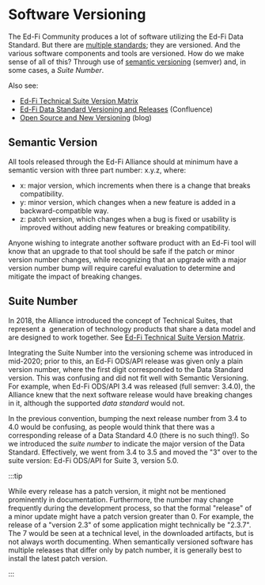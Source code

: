 # Software Versioning

The Ed-Fi Community produces a lot of software utilizing the Ed-Fi Data
Standard. But there are [multiple
standards](/reference/data-exchange);
they are versioned. And the various software components and tools are versioned.
How do we make sense of all of this? Through use of [semantic
versioning](https://www.semver.org) (semver) and, in some cases, a *Suite
Number*.

Also see:

* [Ed-Fi Technical Suite Version
    Matrix](/reference/version-matrix)
* [Ed-Fi Data Standard Versioning and
    Releases](https://edfi.atlassian.net/wiki/spaces/EFDS32/pages/20187665/Ed-Fi+Data+Standard+Versioning+and+Releases)
    (Confluence)
* [Open Source and New
    Versioning](https://www.ed-fi.org/blog/2020/05/open-source-and-new-versioning/)
    (blog)

## Semantic Version

All tools released through the Ed-Fi Alliance should at minimum have a semantic
version with three part number: x.y.z, where:

* x: major version, which increments when there is a change that breaks
    compatibility.
* y: minor version, which changes when a new feature is added in a
    backward-compatible way.
* z: patch version, which changes when a bug is fixed or usability is improved
    without adding new features or breaking compatibility.

Anyone wishing to integrate another software product with an Ed-Fi tool will
know that an upgrade to that tool should be safe if the patch or minor version
number changes, while recognizing that an upgrade with a major version number
bump will require careful evaluation to determine and mitigate the impact of
breaking changes.

## Suite Number

In 2018, the Alliance introduced the concept of Technical Suites, that represent
a  generation of technology products that share a data model and are designed to
work together. See [Ed-Fi Technical Suite Version
Matrix](https://edfi.atlassian.net/wiki/spaces/ETKB/pages/20875825/Ed-Fi+Technical+Suite+Version+Matrix).

Integrating the Suite Number into the versioning scheme was introduced in
mid-2020; prior to this, an Ed-Fi ODS/API release was given only a plain version
number, where the first digit corresponded to the Data Standard version. This
was confusing and did not fit well with Semantic Versioning. For example, when
Ed-Fi ODS/API 3.4 was released (full semver: 3.4.0), the Alliance knew that the
next software release would have breaking changes in it, although the supported
*data standard* would not.

In the previous convention, bumping the next release number from 3.4 to 4.0
would be confusing, as people would think that there was a corresponding release
of a Data Standard 4.0 (there is no such thing!). So we introduced the *suite
number* to indicate the major version of the Data Standard. Effectively, we went
from 3.4 to 3.5 and moved the "3" over to the suite version: Ed-Fi ODS/API for
Suite 3, version 5.0.

:::tip

While every release has a patch version, it might not be mentioned
prominently in documentation. Furthermore, the number may change frequently
during the development process, so that the formal "release" of a minor update
might have a patch version greater than 0. For example, the release of a
"version 2.3" of some application might technically be "2.3.7". The 7 would be
seen at a technical level, in the downloaded artifacts, but is not always
worth documenting. When semantically versioned software has multiple releases
that differ only by patch number, it is generally best to install the latest
patch version.

:::
